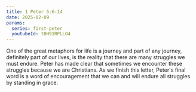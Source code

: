 ```yaml
---
title: 1 Peter 5:6-14
date: 2025-02-09
params:
  series: first-peter
  youtubeId: tBH91RPLLO4
---
```


One of the great metaphors for life is a journey and part of any journey, definitely part of our lives, is the reality that there are many struggles we must endure. Peter has made clear that sometimes we encounter these struggles because we are Christians. As we finish this letter, Peter's final word is a word of encouragement that we can and will endure all struggles by standing in grace.
